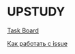 # UPSTUDY

[Task Board](https://github.com/ShiverAwe/UPSTUDY/projects/1)

[Как работать с issue](https://github.com/ShiverAwe/Knowledge/blob/master/sources/IT/Git/Starting.md)
